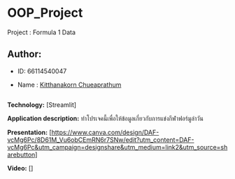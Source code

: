 # OOP_Project

Project : Formula 1 Data

## Author:

  - ID: 66114540047

  - Name : [Kitthanakorn Chueaprathum](https://github.com/BabyPolarisu)
##
**Technology:** [Streamlit]

**Application description:** ทำโปรเจคนี้เพื่อให้ข้อมูลเกี่ยวกับการแข่งกีฬาฟอร์มูล่าวัน

**Presentation:** [https://www.canva.com/design/DAF-vcMg6Pc/8D61M_Vu6obCEmRN6r7SNw/edit?utm_content=DAF-vcMg6Pc&utm_campaign=designshare&utm_medium=link2&utm_source=sharebutton]

**Video:** []
##
